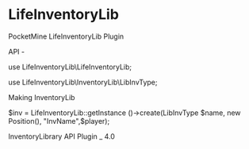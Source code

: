 # LifeInventoryLib
PocketMine LifeInventoryLib Plugin

API - 

use LifeInventoryLib\LifeInventoryLib;

use LifeInventoryLib\InventoryLib\LibInvType;


Making InventoryLib

$inv = LifeInventoryLib::getInstance ()->create(LibInvType $name, new Position(), "InvName",$player);

InventoryLibrary API Plugin _ 4.0
